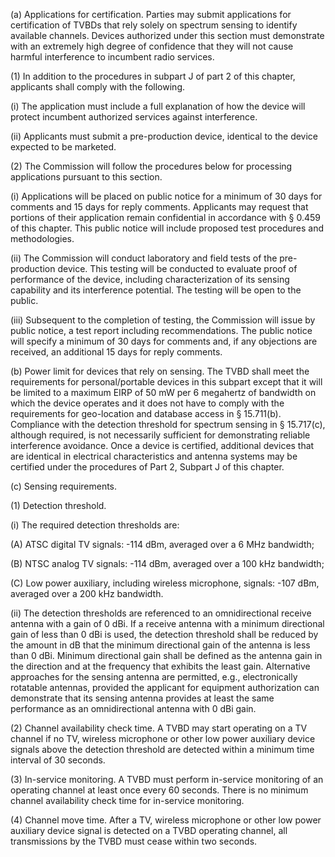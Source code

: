 (a) Applications for certification. Parties may submit applications for certification of TVBDs that rely solely on spectrum sensing to identify available channels. Devices authorized under this section must demonstrate with an extremely high degree of confidence that they will not cause harmful interference to incumbent radio services.

(1) In addition to the procedures in subpart J of part 2 of this chapter, applicants shall comply with the following.

(i) The application must include a full explanation of how the device will protect incumbent authorized services against interference.

(ii) Applicants must submit a pre-production device, identical to the device expected to be marketed.

(2) The Commission will follow the procedures below for processing applications pursuant to this section.

(i) Applications will be placed on public notice for a minimum of 30 days for comments and 15 days for reply comments. Applicants may request that portions of their application remain confidential in accordance with § 0.459 of this chapter. This public notice will include proposed test procedures and methodologies.

(ii) The Commission will conduct laboratory and field tests of the pre-production device. This testing will be conducted to evaluate proof of performance of the device, including characterization of its sensing capability and its interference potential. The testing will be open to the public.

(iii) Subsequent to the completion of testing, the Commission will issue by public notice, a test report including recommendations. The public notice will specify a minimum of 30 days for comments and, if any objections are received, an additional 15 days for reply comments.

(b) Power limit for devices that rely on sensing. The TVBD shall meet the requirements for personal/portable devices in this subpart except that it will be limited to a maximum EIRP of 50 mW per 6 megahertz of bandwidth on which the device operates and it does not have to comply with the requirements for geo-location and database access in § 15.711(b). Compliance with the detection threshold for spectrum sensing in § 15.717(c), although required, is not necessarily sufficient for demonstrating reliable interference avoidance. Once a device is certified, additional devices that are identical in electrical characteristics and antenna systems may be certified under the procedures of Part 2, Subpart J of this chapter.

(c) Sensing requirements.
                                    

(1) Detection threshold.
                                    

(i) The required detection thresholds are:

(A) ATSC digital TV signals: -114 dBm, averaged over a 6 MHz bandwidth;

(B) NTSC analog TV signals: -114 dBm, averaged over a 100 kHz bandwidth;

(C) Low power auxiliary, including wireless microphone, signals: -107 dBm, averaged over a 200 kHz bandwidth.

(ii) The detection thresholds are referenced to an omnidirectional receive antenna with a gain of 0 dBi. If a receive antenna with a minimum directional gain of less than 0 dBi is used, the detection threshold shall be reduced by the amount in dB that the minimum directional gain of the antenna is less than 0 dBi. Minimum directional gain shall be defined as the antenna gain in the direction and at the frequency that exhibits the least gain. Alternative approaches for the sensing antenna are permitted, e.g., electronically rotatable antennas, provided the applicant for equipment authorization can demonstrate that its sensing antenna provides at least the same performance as an omnidirectional antenna with 0 dBi gain.

(2) Channel availability check time. A TVBD may start operating on a TV channel if no TV, wireless microphone or other low power auxiliary device signals above the detection threshold are detected within a minimum time interval of 30 seconds.

(3) In-service monitoring. A TVBD must perform in-service monitoring of an operating channel at least once every 60 seconds. There is no minimum channel availability check time for in-service monitoring.

(4) Channel move time. After a TV, wireless microphone or other low power auxiliary device signal is detected on a TVBD operating channel, all transmissions by the TVBD must cease within two seconds.


